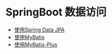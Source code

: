 # SpringBoot 数据访问

- [使用Spring Data JPA](../../../../SpringData/JPA/README.md)
- [使用MyBatis](../../Integration/MyBatis/README.md)
- [使用MyBatis-Plus](../../../../../Mybatis-Plus/SpringBoot/v3/README.md)
